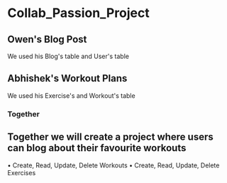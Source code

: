 # Collab_Passion_Project

## Owen's Blog Post
We used his Blog's table and User's table 
## Abhishek's Workout Plans
We used his Exercise's and Workout's table
### Together
Together we will 
create a project where users can blog about their favourite workouts
-----------------------------------------------------------------
• Create, Read, Update, Delete Workouts
• Create, Read, Update, Delete Exercises
